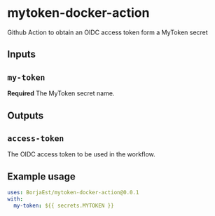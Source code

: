# mytoken-docker-action

Github Action to obtain an OIDC access token form a MyToken secret

## Inputs

## `my-token`

**Required** The MyToken secret name.

## Outputs

## `access-token`

The OIDC access token to be used in the workflow.

## Example usage

```yaml
uses: BorjaEst/mytoken-docker-action@0.0.1
with:
  my-token: ${{ secrets.MYTOKEN }}
```
